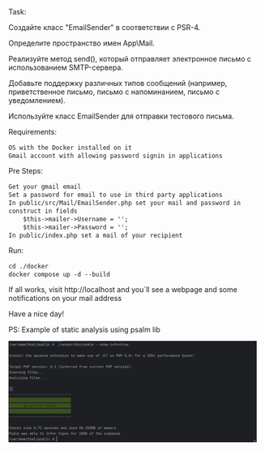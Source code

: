 Task:


Создайте класс "EmailSender" в соответствии с PSR-4.

Определите пространство имен App\Mail.

Реализуйте метод send(), который отправляет электронное письмо с использованием SMTP-сервера.

Добавьте поддержку различных типов сообщений (например, приветственное письмо, письмо с напоминанием, письмо с уведомлением).

Используйте класс EmailSender для отправки тестового письма.


Requirements:

    OS with the Docker installed on it
    Gmail account with allowing password signin in applications

Pre Steps:

    Get your gmail email
    Set a password for email to use in third party applications
    In public/src/Mail/EmailSender.php set your mail and password in construct in fields 
        $this->mailer->Username = '';
        $this->mailer->Password = '';
    In public/index.php set a mail of your recipient

Run:

    cd ./docker
    docker compose up -d --build


If all works, visit http://localhost and you`ll see a webpage and some notifications on your mail address   

Have a nice day!


PS: Example of static analysis using psalm lib

<img height="200" src="analysis.png" />
